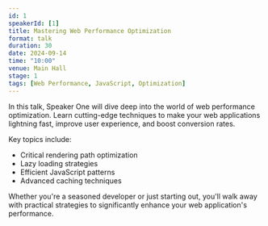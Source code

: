 ```yaml
---
id: 1
speakerId: [1]
title: Mastering Web Performance Optimization
format: talk
duration: 30
date: 2024-09-14
time: "10:00"
venue: Main Hall
stage: 1
tags: [Web Performance, JavaScript, Optimization]
---
```


In this talk, Speaker One will dive deep into the world of web performance optimization. Learn cutting-edge techniques to make your web applications lightning fast, improve user experience, and boost conversion rates.

Key topics include:

- Critical rendering path optimization
- Lazy loading strategies
- Efficient JavaScript patterns
- Advanced caching techniques

Whether you're a seasoned developer or just starting out, you'll walk away with practical strategies to significantly enhance your web application's performance.
